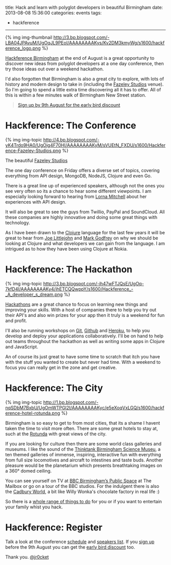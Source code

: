 title: Hack and learn with polyglot developers in beautiful Birmingham
date: 2013-08-08 15:36:00
categories: events
tags: 
- hackference
---

{% img img-thumbnail http://3.bp.blogspot.com/-LBA04JPAvuM/UgOqJL9PEoI/AAAAAAAAKys/Kv2DM3kmyWg/s1600/hackference_logo.png %} 

[Hackference Birmingham](http://hackference.co.uk/) at the end of August is a great opportunity to discover new ideas from polyglot developers at a one day conference, then try those ideas out over a weekend hackathon. 

<!-- more -->

I'd also forgotten that Birmingham is also a great city to explore, with lots of history and modern design to take in (including the [Fazeley Studios](http://www.fazeleystudios.com/) venue).  So I'm going to spend a little extra time discovering all it has to offer.  All of this is within a few minutes walk of Birmingham New Street station.
> [Sign up by 9th August for the early bird discount ](http://hackference.co.uk/buy)

# Hackference: The Conference

{% img img-topic http://4.bp.blogspot.com/-yK4Trdo9HA0/UgOig4F70HI/AAAAAAAAKyM/sVUEtN_FXDU/s1600/Hackference-Fazeley-Studios.png %} 

The beautiful [Fazeley Studios](http://www.fazeleystudios.com/) 

The one day conference on Friday offers a diverse set of topics, covering everything from API design, MongoDB, NodeJS, Clojure and even Go.

There is a great line up of experienced speakers, although not the ones you see very often so its a chance to hear some different viewpoints.  I am especially looking forward to hearing from [Lorna Mitchell](https://twitter.com/lornajane) about her experiences with API design.

It will also be great to see the guys from Twillio, PayPal and SoundCloud.  All these companies are highly innovative and doing some great things with technology.

As I have been drawn to the [Clojure](http://clojure.org/) language for the last few years it will be great to hear from [Joe Littlejohn](http://hackference.co.uk/speakers#joe-littlejohn) and [Mark Godfrey](http://hackference.co.uk/speakers#mark-godfrey) on why we should be looking at Clojure and what developers we can gain from the language.  I am intrigued as to how they have been using Clojure at Nokia.

# Hackference: The Hackathon

{% img img-topic http://3.bp.blogspot.com/-ih47wFTJQsE/UgOq-7kfD4I/AAAAAAAAKy4/ihETCQQwppY/s1600/Hackference_-_A_developer_s_dream.png %} 

[Hackathons](http://en.wikipedia.org/wiki/Hackathon) are a great chance to focus on learning new things and improving your skills.  With a host of companies there to help you try out their API's and also win prizes for your app then it truly is a weekend for fun and profit.

I'll also be running workshops on [Git](http://git-scm.com/), [Github](http://github.com/) and [Heroku](https://www.heroku.com/), to help you develop and deploy your applications collaboratively.  I'll be on hand to help out teams throughout the hackathon as well as writing some apps in Clojure and JavaScript.

An of course its just great to have some time to scratch that itch you have with the stuff you wanted to create but never had time.  With a weekend to focus you can really get in the zone and get creative.

# Hackference: The City

{% img img-topic http://1.bp.blogspot.com/-nqSDbM7BxbU/UgOmWTPGl2I/AAAAAAAAKyc/e5eXoqVxLGQ/s1600/hackference-hotel-rotunda.png %} 

Birmingham is so easy to get to from most cities, that its a shame I havent taken the time to visit more often.  There are some great hotels to stay at, such at the [Rotunda](http://www.stayingcool.com/birmingham.aspx) with great views of the city.

If you are looking for culture then there are some world class galleries and museums.  I like the sound of the [Thinktank Birmingham Science Museu](http://visitbirmingham.com/explore-birmingham/places/thinktank-incorporating-the-giant-screen/), a ten themed galleries of immense, inspiring, interactive fun with everything from full size locomotives and aircraft to intestines and taste buds.  Another pleasure would be the planetarium which presents breathtaking images on a 360° domed ceiling.

You can see yourself on TV at [BBC Birmingham’s Public Space](http://visitbirmingham.com/explore-birmingham/places/bbc-birmingham-public-space/) at The Mailbox or go on a tour of the BBC studios.  For the indulgent there is also the [Cadbury World](http://visitbirmingham.com/explore-birmingham/places/cadbury-world/), a bit like Willy Wonka's chocolate factory in real life :)

So there is a [whole range of things to do](http://visitbirmingham.com/what-to-do/attractions/) for you or if you want to entertain your family whist you hack.

# Hackference: Register

Talk a look at the conference [schedule](http://hackference.co.uk/schedule) and [speakers list](http://hackference.co.uk/speakers). If you [sign up](http://hackference.co.uk/buy) before the 9th August you can get the [early bird discount](http://hackference.co.uk/buy) too.

Thank you.
[@jr0cket](https://twitter.com/jr0cket)
